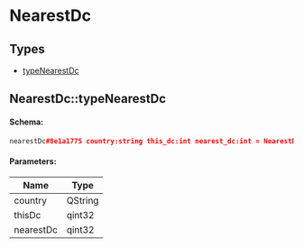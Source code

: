 # NearestDc

## Types

* [typeNearestDc](#nearestdctypenearestdc)

## NearestDc::typeNearestDc

#### Schema:

```c++
nearestDc#8e1a1775 country:string this_dc:int nearest_dc:int = NearestDc;
```

#### Parameters:

|Name|Type|
|----|----|
|country|QString|
|thisDc|qint32|
|nearestDc|qint32|

